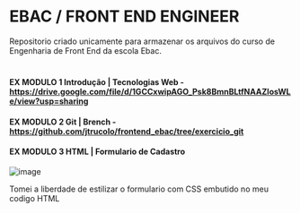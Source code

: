# EBAC / FRONT END ENGINEER
Repositorio criado unicamente para armazenar os arquivos do curso de Engenharia de Front End da escola Ebac.
#
#### EX MODULO 1 Introdução | Tecnologias Web - https://drive.google.com/file/d/1GCCxwipAGO_Psk8BmnBLtfNAAZlosWLe/view?usp=sharing
#### EX MODULO 2 Git | Brench - https://github.com/jtrucolo/frontend_ebac/tree/exercicio_git
#### EX MODULO 3 HTML | Formulario de Cadastro
![image](https://github.com/jtrucolo/frontend_ebac/assets/92261947/f1ad7feb-c791-4771-a5a4-0dfc0063d5eb)

Tomei a liberdade de estilizar o formulario com CSS embutido no meu codigo HTML
